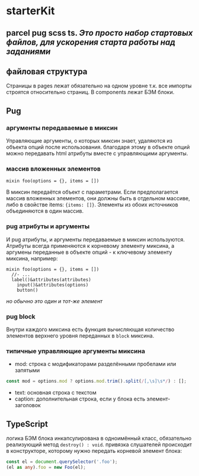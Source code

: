 # starterKit
parcel pug scss ts.
*Это просто набор стартовых файлов, для ускорения старта работы над заданиями*
---
## файловая структура
Страницы в pages лежат обязательно на одном уровне т.к. все импорты строятся относительно страниц.
В components лежат БЭМ блоки.

## Pug
### аргументы передаваемые в миксин
Управляющие аргументы, о которых миксин знает, удаляются из объекта опций после использования. благодаря этому в объекте опций можно передавать html атрибуты вместе с управляющими аргументы.
### массив вложенных элементов
```pug
mixin foo(options = {}, items = [])
```
В миксин передаётся объект с параметрами. Если предполагается массив вложенных элементов, они должны быть в отдельном массиве, либо в свойстве items: `{items: []}`.
Элементы из обоих источников объединяются в один массив.
### pug атрибуты и аргументы
И pug атрибуты, и аргументы передаваемые в миксин используются. Атрибуты всегда применяются к корневому элементу миксина, а аргумены переданные в объекте опций - к ключевому элементу миксина, например:
```pug
mixin foo(options = {}, items = [])
  //- ...
  label()&attributes(attributes)
    input()&attributes(options)
    button()
```
*но обычно это один и тот-же элемент*
### pug block
Внутри каждого миксина есть функция вычисляющая количество элементов верхнего уровня переданных в `block` миксина.
### типичные управляющие аргументы миксина
* mod: строка с модификаторами разделёнными пробелами или запятыми
```js
const mod = options.mod ? options.mod.trim().split(/[,\s]\s*/) : [];
```
* text: основная строка с текстом
* caption: дополнительная строка, если у блока есть элемент-заголовок

## TypeScript
логика БЭМ блока инкапсулирована в одноимённый класс, обязательно реализующий метод `destroy() : void`.
привязка слушателей происходит в конструкторе, которому нужно передать корневой элемент блока:
```ts
const el = document.querySelector('.foo');
(el as any).foo = new Foo(el);
```